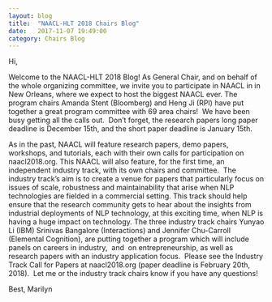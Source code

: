 ```yaml
---
layout: blog
title:  "NAACL-HLT 2018 Chairs Blog"
date:   2017-11-07 19:49:00
category: Chairs Blog
---
```

Hi,

Welcome to the NAACL-HLT 2018 Blog! As General Chair, and on behalf of the whole organizing committee, we invite you to participate in NAACL in in New Orleans, where we expect to host the biggest NAACL ever. The program chairs Amanda Stent (Bloomberg) and Heng Ji (RPI) have put together a great program committee with 69 area chairs!  We have been busy getting all the calls out.  Don’t forget, the research papers long paper deadline is December 15th, and the short paper deadline is January 15th.

As in the past, NAACL will feature research papers, demo papers, workshops, and tutorials, each with their own calls for participation on naacl2018.org. This NAACL will also feature, for the first time, an independent industry track, with its own chairs and committee.  The industry track’s aim is to create a venue for papers that particularly focus on issues of scale, robustness and maintainability that arise when NLP technologies are fielded in a commercial setting. This track should help ensure that the research community gets to hear about the insights from industrial deployments of NLP technology, at this exciting time, when NLP is having a huge impact on technology. The three industry track chairs Yunyao Li (IBM) Srinivas Bangalore (Interactions) and Jennifer Chu-Carroll (Elemental Cognition), are putting together a program which will include panels on careers in industry,  and  on entrepreneurship, as well as research papers with an industry application focus.  Please see the Industry Track Call for Papers at naacl2018.org (paper deadline is February 20th, 2018).  Let me or the industry track chairs know if you have any questions!

Best,
Marilyn
